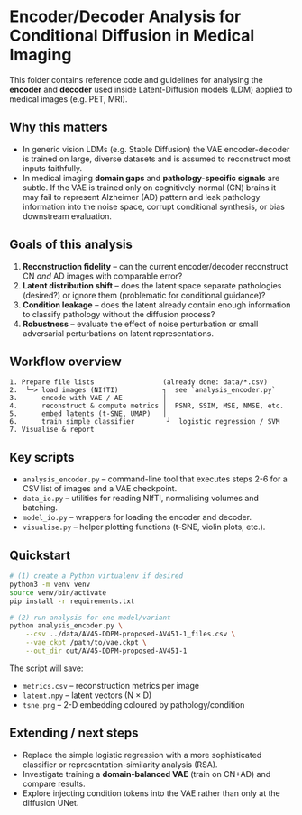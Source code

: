 # Encoder/Decoder Analysis for Conditional Diffusion in Medical Imaging

This folder contains reference code and guidelines for analysing the **encoder** and **decoder** used inside Latent-Diffusion models (LDM) applied to medical images (e.g. PET, MRI).

Why this matters
----------------
* In generic vision LDMs (e.g. Stable Diffusion) the VAE encoder-decoder is trained on large, diverse datasets and is assumed to reconstruct most inputs faithfully.
* In medical imaging **domain gaps** and **pathology-specific signals** are subtle.  If the VAE is trained only on cognitively-normal (CN) brains it may fail to represent Alzheimer (AD) pattern and leak pathology information into the noise space, corrupt conditional synthesis, or bias downstream evaluation.

Goals of this analysis
----------------------
1. **Reconstruction fidelity** – can the current encoder/decoder reconstruct CN *and* AD images with comparable error?
2. **Latent distribution shift** – does the latent space separate pathologies (desired?) or ignore them (problematic for conditional guidance)?
3. **Condition leakage** – does the latent already contain enough information to classify pathology without the diffusion process?
4. **Robustness** – evaluate the effect of noise perturbation or small adversarial perturbations on latent representations.

Workflow overview
-----------------
```
1. Prepare file lists                 (already done: data/*.csv)
2.  └─> load images (NIfTI)           ┐  see `analysis_encoder.py`
3.      encode with VAE / AE          │
4.      reconstruct & compute metrics │  PSNR, SSIM, MSE, NMSE, etc.
5.      embed latents (t-SNE, UMAP)   │
6.      train simple classifier        ┘  logistic regression / SVM
7. Visualise & report
```

Key scripts
-----------
* `analysis_encoder.py` – command-line tool that executes steps 2-6 for a CSV list of images and a VAE checkpoint.
* `data_io.py` – utilities for reading NIfTI, normalising volumes and batching.
* `model_io.py` – wrappers for loading the encoder and decoder.
* `visualise.py` – helper plotting functions (t-SNE, violin plots, etc.).

Quickstart
----------
```bash
# (1) create a Python virtualenv if desired
python3 -m venv venv
source venv/bin/activate
pip install -r requirements.txt

# (2) run analysis for one model/variant
python analysis_encoder.py \
    --csv ../data/AV45-DDPM-proposed-AV451-1_files.csv \
    --vae_ckpt /path/to/vae.ckpt \
    --out_dir out/AV45-DDPM-proposed-AV451-1
```

The script will save:
* `metrics.csv` – reconstruction metrics per image
* `latent.npy`  – latent vectors (N × D)
* `tsne.png`    – 2-D embedding coloured by pathology/condition

Extending / next steps
----------------------
* Replace the simple logistic regression with a more sophisticated classifier or representation-similarity analysis (RSA).
* Investigate training a **domain-balanced VAE** (train on CN+AD) and compare results.
* Explore injecting condition tokens into the VAE rather than only at the diffusion UNet. 